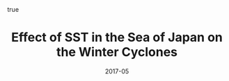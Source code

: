---
title: Effect of SST in the Sea of Japan on the Winter Cyclones
event: The 1st JpGU-AGU Joint Meeting
event_url: 

location: Makuhari Messe
address:
#  street: 450 Serra Mall
  city: 
  region: Chiba 
#  postcode: '94305'
  country: Japan

summary:
abstract: ""

# Talk start and end times.
#   End time can optionally be hidden by prefixing the line with `#`.
date: "2017-05"
#date_end: 
all_day: false

# Schedule page publish date (NOT talk date).
publishDate: "2017-05"

authors: [Ning Zhao, Shinsuke Iwasaki, Atsuhiko Isobe]
tags: [poster]

# Is this a featured talk? (true/false)
featured: false


#links:
#- icon: twitter
#  icon_pack: fab
#  name: Follow
#  url: https://twitter.com/georgecushen
url_code: ""
url_pdf: ""
url_slides: ""
url_video: ""


# Enable math on this page?
math: true
---